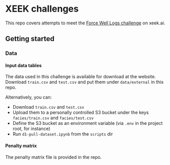 # XEEK challenges

This repo covers attempts to meet the [Force Well Logs challenge](https://xeek.ai/challenges/force-well-logs/data) on xeek.ai.

## Getting started

### Data 

#### Input data tables

The data used in this challenge is available for download at the website. Download `train.csv` and `test.csv` and put them under `data/external` in this repo.

Alternatively, you can:

* Download `train.csv` and `test.csv`
* Upload them to a personally controlled S3 bucket under the keys `facies/train.csv` and `facies/test.csv`
* Define the S3 bucket as an environment variable (via `.env` in the project root, for instance)
* Run `d1-pull-dataset.ipynb` from the `scripts` dir

#### Penalty matrix

The penalty matrix file is provided in the repo.
